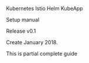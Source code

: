 Kubernetes
Istio
Helm
KubeApp

Setup manual 

Release v0.1

Create January 2018.

This is partial complete guide 
